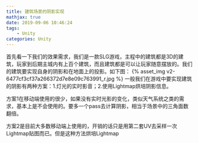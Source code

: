 ```yaml
---
title: 建筑场景的阴影实现
mathjax: true
date: 2019-09-06 10:46:24
tags:
	- Unity
categories: Unity
---
```

首先看一下我们的效果需求，我们是一款SLG游戏，主程中的建筑都是3D的建筑，玩家到后期主城内有上百个建筑，而且建筑都是可以让玩家随意摆放的。我们的建筑要实现自身的阴影和在地面上的投影。如下图：
{% asset_img v2-6477cf3cf37a266372d7e8e09c763991_r.jpg %}
一般我们在游戏中要实现建筑的阴影有两种方案：1.灯光的实时影音；2.使用Lightmap烘培阴影信息。

方案1在移动端使用的很少，如果没有实时光影的变化，类似天气系统之类的需求，基本上是不会使用的。要多一个pass去计算阴影，相当于场景中的三角面数翻倍。

方案2是目前大多数移动端上使用的，开销的话只是用第二套UV去采样一次Lightmap贴图而已。但是这种方法烘培Lightmap